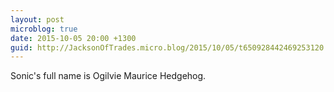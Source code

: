 ```yaml
---
layout: post
microblog: true
date: 2015-10-05 20:00 +1300
guid: http://JacksonOfTrades.micro.blog/2015/10/05/t650928442469253120.html
---
```

Sonic's full name is Ogilvie Maurice Hedgehog.
